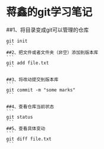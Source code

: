 #               蒋鑫的git学习笔记

##1、将目录变成git可以管理的仓库
````
git init
```
##2、把文件或者文件夹（非空）添加到版本库
```
git add file.txt
```

##3、将改动提交到版本库
```
git commit -m "some marks"
```

##4、查看仓库当前状态
```
git status
```
##5、查看具体变动
```
git diff file.txt
```



